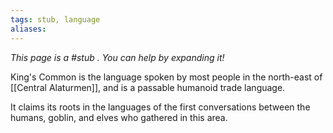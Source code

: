 ```yaml
---
tags: stub, language
aliases:
---
```


*This page is a #stub . You can help by expanding it!*

King's Common is the language spoken by most people in the north-east of [[Central Alaturmen]], and is a passable humanoid trade language.

It claims its roots in the languages of the first conversations between the humans, goblin, and elves who gathered in this area.